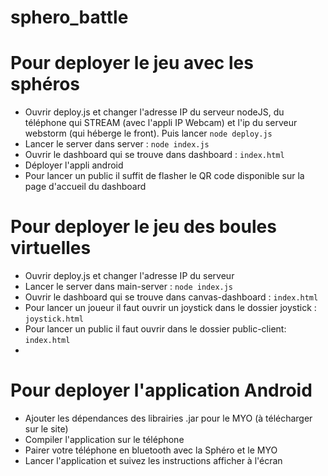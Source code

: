 # sphero_battle

# Pour deployer le jeu avec les sphéros
- Ouvrir deploy.js et changer l'adresse IP du serveur nodeJS, du téléphone qui STREAM (avec l'appli IP Webcam) et l'ip du serveur webstorm (qui héberge le front). Puis lancer `node deploy.js`
- Lancer le server dans server : `node index.js`
- Ouvrir le dashboard qui se trouve dans dashboard : `index.html`
- Déployer l'appli android
- Pour lancer un public il suffit de flasher le QR code disponible sur la page d'accueil du dashboard


# Pour deployer le jeu des boules virtuelles
- Ouvrir deploy.js et changer l'adresse IP du serveur
- Lancer le server dans main-server : `node index.js`
- Ouvrir le dashboard qui se trouve dans canvas-dashboard : `index.html`
- Pour lancer un joueur il faut ouvrir un joystick dans le dossier joystick : `joystick.html`
- Pour lancer un public il faut ouvrir dans le dossier public-client: `index.html`
- 
# Pour deployer l'application Android
- Ajouter les dépendances des librairies .jar pour le MYO (à télécharger sur le site)
- Compiler l'application sur le téléphone
- Pairer votre téléphone en bluetooth avec la Sphéro et le MYO
- Lancer l'application et suivez les instructions afficher à l'écran
